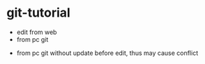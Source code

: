# git-tutorial
- edit from web
- from pc git
* from pc git without update before edit, thus may cause conflict
